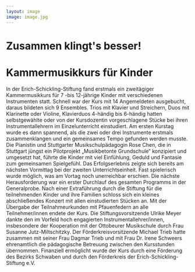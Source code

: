 ```yaml
---
layout: image
image: image.jpg
---
```


# Zusammen klingt's besser!

# Kammermusikkurs für Kinder


In der Erich-Schickling-Stiftung fand erstmals ein zweitägiger Kammermusikkurs für 7 -bis 12-jährige Kinder mit verschiedenen Instrumenten statt. Schnell war der Kurs mit 14 Angemeldeten ausgebucht, daraus bildeten sich 9 Ensembles. Trios mit Klavier und Streichern, Duos mit Klarinette oder Violine, Klavierduos 4-händig bis 6-händig hatten selbstgewählte oder von der Kursdozentin vorgeschlagene Stücke bei ihren Instrumentallehrern im Einzelunterricht einstudiert. Am ersten Kurstag wurde es dann spannend, als die zwei oder drei Instrumente erstmals zusammenklangen und ein gemeinsames Tempo gefunden werden musste. Die Pianistin und Stuttgarter Musikschulpädagogin Rose Chen, die in Stuttgart jüngst ein Pilotprojekt „Musikbetonte Grundschule“ konzipiert und umgesetzt hat, führte die Kinder mit viel Einfühlung, Geduld und Fantasie zum gemeinsamen Spielgefühl. Das Erfolgserlebnis zeigte sich bereits am nächsten Vormittag bei der zweiten Unterrichtseinheit. Fast spielerisch wurde möglich, was am Vortag noch unerreichbar erschien. Die nächste Herausforderung war ein erster Durchlauf des gesamten Programms in der Generalprobe.
Nach einer Extraführung durch die Stiftung für die teilnehmenden Kinder und ihre Familien schloss sich ein kleines abschließendes Konzert mit allen einstudierten Stücken an. Mit der Übergabe der Teilnahmeurkunden mit Pfauenfedern an alle Teilnehmer/innen endete der Kurs. Die Stiftungsvorsitzende Ulrike Meyer dankte den im Vorfeld hoch engagierten Instrumentallehrer/innen, insbesondere der Kooperation mit der Ottobeurer Musikschule durch Frau Susanne Jutz-Miltschitzky. Der Förderkreisvorsitzende Michael Trieb hatte zusammen mit seiner Frau Dagmar Trieb und mit Frau Dr. Irene Schweers ehrenamtlich die pädagogische Betreuung zwischen den Kursstunden übernommen. Finanziell ermöglicht wurde der Kurs durch eine Förderung des Bezirks Schwaben und durch den Förderkreis der Erich-Schickling-Stiftung e.V.

